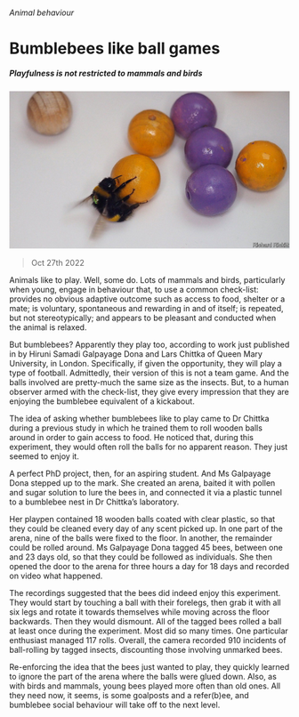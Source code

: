 ###### Animal behaviour

# Bumblebees like ball games 

##### Playfulness is not restricted to mammals and birds 

![image](images/20221029_STP501.jpg) 

> Oct 27th 2022 

Animals like to play. Well, some do. Lots of mammals and birds, particularly when young, engage in behaviour that, to use a common check-list: provides no obvious adaptive outcome such as access to food, shelter or a mate; is voluntary, spontaneous and rewarding in and of itself; is repeated, but not stereotypically; and appears to be pleasant and conducted when the animal is relaxed.

But bumblebees? Apparently they play too, according to work just published in  by Hiruni Samadi Galpayage Dona and Lars Chittka of Queen Mary University, in London. Specifically, if given the opportunity, they will play a type of football. Admittedly, their version of this is not a team game. And the balls involved are pretty-much the same size as the insects. But, to a human observer armed with the check-list, they give every impression that they are enjoying the bumblebee equivalent of a kickabout.

The idea of asking whether bumblebees like to play came to Dr Chittka during a previous study in which he trained them to roll wooden balls around in order to gain access to food. He noticed that, during this experiment, they would often roll the balls for no apparent reason. They just seemed to enjoy it. 

A perfect PhD project, then, for an aspiring student. And Ms Galpayage Dona stepped up to the mark. She created an arena, baited it with pollen and sugar solution to lure the bees in, and connected it via a plastic tunnel to a bumblebee nest in Dr Chittka’s laboratory. 

Her playpen contained 18 wooden balls coated with clear plastic, so that they could be cleaned every day of any scent picked up. In one part of the arena, nine of the balls were fixed to the floor. In another, the remainder could be rolled around. Ms Galpayage Dona tagged 45 bees, between one and 23 days old, so that they could be followed as individuals. She then opened the door to the arena for three hours a day for 18 days and recorded on video what happened.


The recordings suggested that the bees did indeed enjoy this experiment. They would start by touching a ball with their forelegs, then grab it with all six legs and rotate it towards themselves while moving across the floor backwards. Then they would dismount. All of the tagged bees rolled a ball at least once during the experiment. Most did so many times. One particular enthusiast managed 117 rolls. Overall, the camera recorded 910 incidents of ball-rolling by tagged insects, discounting those involving unmarked bees.

Re-enforcing the idea that the bees just wanted to play, they quickly learned to ignore the part of the arena where the balls were glued down. Also, as with birds and mammals, young bees played more often than old ones. All they need now, it seems, is some goalposts and a refer(b)ee, and bumblebee social behaviour will take off to the next level.


